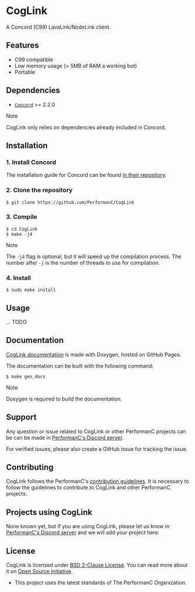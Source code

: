 # CogLink

A Concord (C99) LavaLink/NodeLink client.

## Features

- C99 compatible
- Low memory usage (> 5MB of RAM a working bot)
- Portable

## Dependencies

- [`Concord`](https://github.com/Cogmasters/Concord) >= 2.2.0

> [!NOTE]
> CogLink only relies on dependencies already included in Concord.

## Installation

### 1. Install Concord

The installation guide for Concord can be found [in their repository](https://github.com/Cogmasters/concord?tab=readme-ov-file#build-instructions).

### 2. Clone the repository

```shell
$ git clone https://github.com/PerformanC/CogLink
```

### 3. Compile

```shell
$ cd CogLink
$ make -j4
```

> [!NOTE]
> The `-j4` flag is optional, but it will speed up the compilation process. The number after `-j` is the number of threads to use for compilation.

### 4. Install

```shell
$ sudo make install
```

## Usage

... TODO

## Documentation

[CogLink documentation](https://performanc.github.io/CoglinDocs/) is made with Doxygen, hosted on GitHub Pages.

The documentation can be built with the following command:

```shell
$ make gen_docs
```

> [!NOTE]
> Doxygen is required to build the documentation.

## Support

Any question or issue related to CogLink or other PerformanC projects can be can be made in [PerformanC's Discord server](https://discord.gg/uPveNfTuCJ).

For verified issues, please also create a GitHub issue for tracking the issue.

## Contributing

CogLink follows the PerformanC's [contribution guidelines](https://github.com/PerformanC/contributing). It is necessary to follow the guidelines to contribute to CogLink and other PerformanC projects.

## Projects using CogLink

None known yet, but if you are using CogLink, please let us know in [PerformanC's Discord server](https://discord.gg/uPveNfTuCJ) and we will add your project here.

## License

CogLink is licensed under [BSD 2-Clause License](LICENSE). You can read more about it on [Open Source Initiative](https://opensource.org/licenses/BSD-2-Clause).

* This project uses the latest standards of The PerformanC Organization.